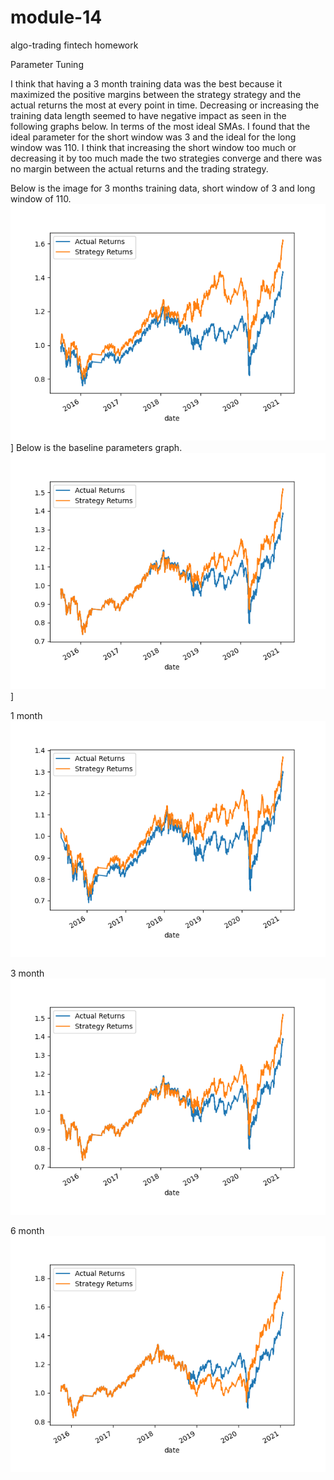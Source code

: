 # module-14
algo-trading fintech homework

Parameter Tuning

I think that having a 3 month training data was the best because it maximized the positive margins between the strategy strategy and the actual returns the most at every point in time. Decreasing or increasing the training data length seemed to have negative impact as seen in the following graphs below. In terms of the most ideal SMAs. I found that the ideal parameter for the short window was 3 and the ideal for the long window was 110. I think that increasing the short window too much or decreasing it by too much made the two strategies converge and there was no margin between the actual returns and the trading strategy. 

Below is the image for 3 months training data, short window of 3 and long window of 110. 
![alt text](https://github.com/jtrieu2/module-14/blob/main/ideal_params_short_3_long_110.png)]
Below is the baseline parameters graph. 
![alt text](https://github.com/jtrieu2/module-14/blob/main/baseline.png)]

1 month
![alt text](https://github.com/jtrieu2/module-14/blob/main/1month.png)

3 month
![alt text](https://github.com/jtrieu2/module-14/blob/main/3month.png)

6 month
![alt text](https://github.com/jtrieu2/module-14/blob/main/6month.png)


